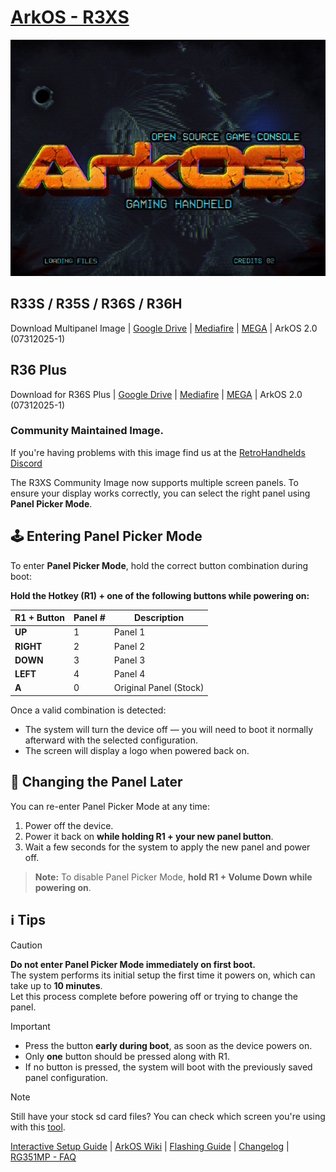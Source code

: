 # [ArkOS - R3XS](https://aeolusux.github.io/ArkOS-R3XS/)
![](https://raw.githubusercontent.com/AeolusUX/ArkOS-R3XS/main/logo.bmp)


## R33S / R35S / R36S / R36H

Download Multipanel Image | [Google Drive](https://drive.google.com/file/d/1NPGRSuIJG6FOnzHHHn89rRQIo34CFZw1/view?usp=sharing) | [Mediafire](https://www.mediafire.com/file/i672xysm7j62kde/ArkOS_R35S-R36S_v2.0_05312025_MultiPanel.img.xz/file) | [MEGA](https://mega.nz/file/UN4FTRab#ZmsByYWlu25dJVGhAm19u-f3YiokLQFS68_zTrvWXzg) |  ArkOS 2.0 (07312025-1)


## R36 Plus
Download for R36S Plus | [Google Drive](https://drive.google.com/file/d/1TMRB8uwkTfk1g6k7c7zpyuxtooJZfyGu/view?usp=sharing) | [Mediafire](https://www.mediafire.com/file/dnv82zdbd47jqls/ArkOS_R36SPLUS_v2.0_03302025.img.xz/file) | [MEGA](https://mega.nz/file/BIgXxQIB#TmQbKZnKX672pHOTMjNFW_xOIsS50jf6qum-6QNihvs) | ArkOS 2.0 (07312025-1)


### Community Maintained Image.
If you're having problems with this image find us at the [RetroHandhelds Discord](https://discord.com/channels/741895796315914271/1344470041986596935)

The R3XS Community Image now supports multiple screen panels. To ensure your display works correctly, you can select the right panel using **Panel Picker Mode**.

## 🕹️ Entering Panel Picker Mode

To enter **Panel Picker Mode**, hold the correct button combination during boot:

**Hold the Hotkey (R1) + one of the following buttons while powering on:**

| R1 + Button | Panel # | Description             |
|-------------|---------|-------------------------|
| **UP**       | 1       | Panel 1             |
| **RIGHT**       | 2       | Panel 2             |
| **DOWN**       | 3       | Panel 3             |
| **LEFT**       | 4       | Panel 4             |
| **A**       | 0       | Original Panel (Stock)  |

Once a valid combination is detected:
- The system will turn the device off — you will need to boot it normally afterward with the selected configuration.
- The screen will display a logo when powered back on.


## 🔁 Changing the Panel Later

You can re-enter Panel Picker Mode at any time:

1. Power off the device.
2. Power it back on **while holding R1 + your new panel button**.
3. Wait a few seconds for the system to apply the new panel and power off.

> **Note:** To disable Panel Picker Mode, **hold R1 + Volume Down while powering on**.


## ℹ️ Tips

> [!CAUTION]
> **Do not enter Panel Picker Mode immediately on first boot.**  
  The system performs its initial setup the first time it powers on, which can take up to **10 minutes**.  
  Let this process complete before powering off or trying to change the panel.

> [!IMPORTANT]  
> - Press the button **early during boot**, as soon as the device powers on.
> - Only **one** button should be pressed along with R1.
> - If no button is pressed, the system will boot with the previously saved panel configuration.

> [!NOTE]  
Still have your stock sd card files? You can check which screen you're using with this [tool](https://aeolusux.github.io/ArkOS-R3XS/tools/dtbIdentify.htm).

[Interactive Setup Guide](https://r36sarkossetupguide.github.io/index.html)  |
[ArkOS Wiki](https://github.com/christianhaitian/arkos/wiki) | [Flashing Guide](https://ko-fi.com/post/Installation-Guide-for-ArkOS-v2-0-01272024-J3J6TVPH1) | [Changelog](https://raw.githubusercontent.com/AeolusUX/ArkOS-R3XS-Updater/main/R3XS-Changelogs) | [RG351MP - FAQ](https://github.com/christianhaitian/arkos/wiki/Frequently-Asked-Questions---RG351MP)


